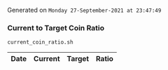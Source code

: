 Generated on `Monday 27-September-2021 at 23:47:49`

### Current to Target Coin Ratio
`current_coin_ratio.sh`

Date|Current|Target|Ratio
---|---|---|---
